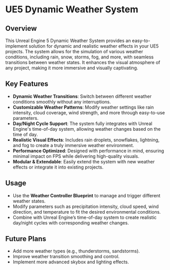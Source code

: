 # UE5 Dynamic Weather System

## Overview
This Unreal Engine 5 Dynamic Weather System provides an easy-to-implement solution for dynamic and realistic weather effects in your UE5 projects. The system allows for the simulation of various weather conditions, including rain, snow, storms, fog, and more, with seamless transitions between weather states. It enhances the visual atmosphere of any project, making it more immersive and visually captivating.

## Key Features
- **Dynamic Weather Transitions**: Switch between different weather conditions smoothly without any interruptions.
- **Customizable Weather Patterns**: Modify weather settings like rain intensity, cloud coverage, wind strength, and more through easy-to-use parameters.
- **Day/Night Cycle Support**: The system fully integrates with Unreal Engine's time-of-day system, allowing weather changes based on the time of day.
- **Realistic Visual Effects**: Includes rain droplets, snowflakes, lightning, and fog to create a truly immersive weather environment.
- **Performance Optimized**: Designed with performance in mind, ensuring minimal impact on FPS while delivering high-quality visuals.
- **Modular & Extendable**: Easily extend the system with new weather effects or integrate it into existing projects.

## Usage
- Use the **Weather Controller Blueprint** to manage and trigger different weather states.
- Modify parameters such as precipitation intensity, cloud speed, wind direction, and temperature to fit the desired environmental conditions.
- Combine with Unreal Engine’s time-of-day system to create realistic day/night cycles with corresponding weather changes.

## Future Plans
- Add more weather types (e.g., thunderstorms, sandstorms).
- Improve weather transition smoothing and control.
- Implement more advanced skybox and lighting effects.
